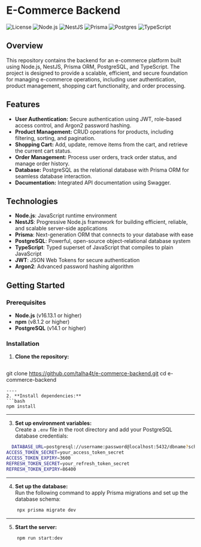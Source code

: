 # E-Commerce Backend

![License](https://img.shields.io/badge/license-MIT-blue.svg)
![Node.js](https://img.shields.io/badge/node.js-v16.13.1-green.svg)
![NestJS](https://img.shields.io/badge/nestjs-v9.0.0-red.svg)
![Prisma](https://img.shields.io/badge/prisma-v4.1.1-blue.svg)
![Postgres](https://img.shields.io/badge/postgres-v14.1-blue.svg)
![TypeScript](https://img.shields.io/badge/typescript-v4.4.4-blue.svg)

## Overview

This repository contains the backend for an e-commerce platform built using Node.js, NestJS, Prisma ORM, PostgreSQL, and TypeScript. The project is designed to provide a scalable, efficient, and secure foundation for managing e-commerce operations, including user authentication, product management, shopping cart functionality, and order processing.

## Features

- **User Authentication:** Secure authentication using JWT, role-based access control, and Argon2 password hashing.
- **Product Management:** CRUD operations for products, including filtering, sorting, and pagination.
- **Shopping Cart:** Add, update, remove items from the cart, and retrieve the current cart status.
- **Order Management:** Process user orders, track order status, and manage order history.
- **Database:** PostgreSQL as the relational database with Prisma ORM for seamless database interaction.
- **Documentation:** Integrated API documentation using Swagger.

## Technologies

- **Node.js**: JavaScript runtime environment
- **NestJS**: Progressive Node.js framework for building efficient, reliable, and scalable server-side applications
- **Prisma**: Next-generation ORM that connects to your database with ease
- **PostgreSQL**: Powerful, open-source object-relational database system
- **TypeScript**: Typed superset of JavaScript that compiles to plain JavaScript
- **JWT**: JSON Web Tokens for secure authentication
- **Argon2**: Advanced password hashing algorithm

## Getting Started

### Prerequisites

- **Node.js** (v16.13.1 or higher)
- **npm** (v8.1.2 or higher)
- **PostgreSQL** (v14.1 or higher)

### Installation

1. **Clone the repository:**
   ```bash
  git clone https://github.com/talha4t/e-commerce-backend.git
  cd e-commerce-backend
   ```
----
2. **Install dependencies:**  
  ```bash
   npm install
   ```

---
3. **Set up environment variables:**  
Create a `.env` file in the root directory and add your PostgreSQL database credentials:
```bash
  DATABASE_URL=postgresql://username:password@localhost:5432/dbname?schema=public  
ACCESS_TOKEN_SECRET=your_access_token_secret
ACCESS_TOKEN_EXPIRY=3600
REFRESH_TOKEN_SECRET=your_refresh_token_secret
REFRESH_TOKEN_EXPIRY=86400
```
---
4. **Set up the database:**  
Run the following command to apply Prisma migrations and set up the database schema:
```bash
    npx prisma migrate dev
```
---
5. **Start the server:**  
```bash
    npm run start:dev
```
